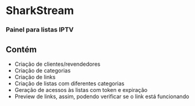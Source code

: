 # SharkStream
### Painel para listas IPTV

## Contém
- Criação de clientes/revendedores
- Criação de categorias
- Criação de links
- Criação de listas com diferentes categorias
- Geração de acessos às listas com token e expiração
- Preview de links, assim, podendo verificar se o link está funcionando
